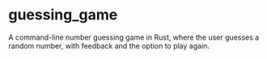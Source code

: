 # guessing_game
A command-line number guessing game in Rust, where the user guesses a random number, with feedback and the option to play again.
